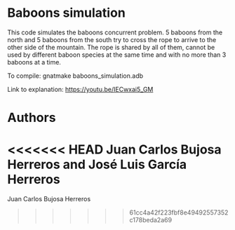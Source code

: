 # Baboons simulation
This code simulates the baboons concurrent problem. 5 baboons from the north and 5 baboons from the south try to cross the rope to arrive to the other side of the mountain. The rope is shared by all of them, cannot be used by different baboon species at the same time and with no more than 3 baboons at a time.

To compile: gnatmake baboons_simulation.adb

Link to explanation: https://youtu.be/IECwxai5_GM

# Authors 
<<<<<<< HEAD
Juan Carlos Bujosa Herreros and José Luis García Herreros
=======
Juan Carlos Bujosa Herreros
>>>>>>> 61cc4a42f223fbf8e49492557352c178beda2a69
